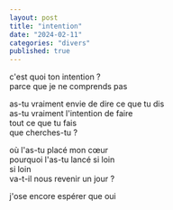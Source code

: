 ```yaml
---
layout: post
title: "intention"
date: "2024-02-11"
categories: "divers"
published: true
---
```


c'est quoi ton intention ?  
parce que je ne comprends pas  

as-tu vraiment envie de dire ce que tu dis  
as-tu vraiment l'intention de faire  
tout ce que tu fais  
que cherches-tu ?  

où l'as-tu placé mon cœur  
pourquoi l'as-tu lancé si loin  
si loin  
va-t-il nous revenir un jour ?

j'ose encore espérer que oui  
